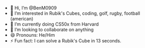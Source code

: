 - 👋 Hi, I’m @BenM0909
- 👀 I’m interested in Rubik's Cubes, coding, golf, rugby, football (american)
- 🌱 I’m currently doing CS50x from Harvard
- 💞️ I’m looking to collaborate on anything
- 😄 Pronouns: He/Him
- ⚡ Fun fact: I can solve a Rubik's Cube in 13 seconds.

<!---
BenM0909/BenM0909 is a ✨ special ✨ repository because its `README.md` (this file) appears on your GitHub profile.
You can click the Preview link to take a look at your changes.
--->
